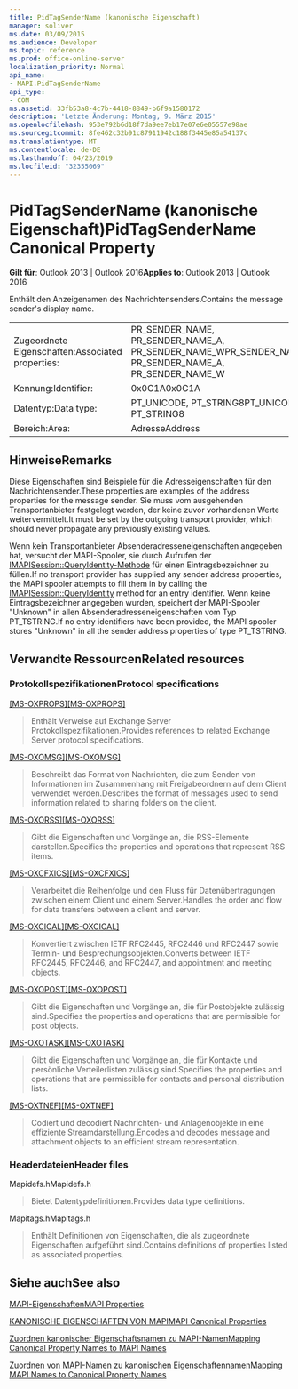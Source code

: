 ```yaml
---
title: PidTagSenderName (kanonische Eigenschaft)
manager: soliver
ms.date: 03/09/2015
ms.audience: Developer
ms.topic: reference
ms.prod: office-online-server
localization_priority: Normal
api_name:
- MAPI.PidTagSenderName
api_type:
- COM
ms.assetid: 33fb53a8-4c7b-4418-8849-b6f9a1580172
description: 'Letzte Änderung: Montag, 9. März 2015'
ms.openlocfilehash: 953e792b6d18f7da9ee7eb17e07e6e05557e98ae
ms.sourcegitcommit: 8fe462c32b91c87911942c188f3445e85a54137c
ms.translationtype: MT
ms.contentlocale: de-DE
ms.lasthandoff: 04/23/2019
ms.locfileid: "32355069"
---
```

# <a name="pidtagsendername-canonical-property"></a><span data-ttu-id="3ade3-103">PidTagSenderName (kanonische Eigenschaft)</span><span class="sxs-lookup"><span data-stu-id="3ade3-103">PidTagSenderName Canonical Property</span></span>

  
  
<span data-ttu-id="3ade3-104">**Gilt für**: Outlook 2013 | Outlook 2016</span><span class="sxs-lookup"><span data-stu-id="3ade3-104">**Applies to**: Outlook 2013 | Outlook 2016</span></span> 
  
<span data-ttu-id="3ade3-105">Enthält den Anzeigenamen des Nachrichtensenders.</span><span class="sxs-lookup"><span data-stu-id="3ade3-105">Contains the message sender's display name.</span></span>
  
|||
|:-----|:-----|
|<span data-ttu-id="3ade3-106">Zugeordnete Eigenschaften:</span><span class="sxs-lookup"><span data-stu-id="3ade3-106">Associated properties:</span></span>  <br/> |<span data-ttu-id="3ade3-107">PR_SENDER_NAME, PR_SENDER_NAME_A, PR_SENDER_NAME_W</span><span class="sxs-lookup"><span data-stu-id="3ade3-107">PR_SENDER_NAME, PR_SENDER_NAME_A, PR_SENDER_NAME_W</span></span>  <br/> |
|<span data-ttu-id="3ade3-108">Kennung:</span><span class="sxs-lookup"><span data-stu-id="3ade3-108">Identifier:</span></span>  <br/> |<span data-ttu-id="3ade3-109">0x0C1A</span><span class="sxs-lookup"><span data-stu-id="3ade3-109">0x0C1A</span></span>  <br/> |
|<span data-ttu-id="3ade3-110">Datentyp:</span><span class="sxs-lookup"><span data-stu-id="3ade3-110">Data type:</span></span>  <br/> |<span data-ttu-id="3ade3-111">PT_UNICODE, PT_STRING8</span><span class="sxs-lookup"><span data-stu-id="3ade3-111">PT_UNICODE, PT_STRING8</span></span>  <br/> |
|<span data-ttu-id="3ade3-112">Bereich:</span><span class="sxs-lookup"><span data-stu-id="3ade3-112">Area:</span></span>  <br/> |<span data-ttu-id="3ade3-113">Adresse</span><span class="sxs-lookup"><span data-stu-id="3ade3-113">Address</span></span>  <br/> |
   
## <a name="remarks"></a><span data-ttu-id="3ade3-114">Hinweise</span><span class="sxs-lookup"><span data-stu-id="3ade3-114">Remarks</span></span>

<span data-ttu-id="3ade3-115">Diese Eigenschaften sind Beispiele für die Adresseigenschaften für den Nachrichtensender.</span><span class="sxs-lookup"><span data-stu-id="3ade3-115">These properties are examples of the address properties for the message sender.</span></span> <span data-ttu-id="3ade3-116">Sie muss vom ausgehenden Transportanbieter festgelegt werden, der keine zuvor vorhandenen Werte weitervermittelt.</span><span class="sxs-lookup"><span data-stu-id="3ade3-116">It must be set by the outgoing transport provider, which should never propagate any previously existing values.</span></span>
  
<span data-ttu-id="3ade3-117">Wenn kein Transportanbieter Absenderadresseneigenschaften angegeben hat, versucht der MAPI-Spooler, sie durch Aufrufen der [IMAPISession::QueryIdentity-Methode](imapisession-queryidentity.md) für einen Eintragsbezeichner zu füllen.</span><span class="sxs-lookup"><span data-stu-id="3ade3-117">If no transport provider has supplied any sender address properties, the MAPI spooler attempts to fill them in by calling the [IMAPISession::QueryIdentity](imapisession-queryidentity.md) method for an entry identifier.</span></span> <span data-ttu-id="3ade3-118">Wenn keine Eintragsbezeichner angegeben wurden, speichert der MAPI-Spooler "Unknown" in allen Absenderadresseneigenschaften vom Typ PT_TSTRING.</span><span class="sxs-lookup"><span data-stu-id="3ade3-118">If no entry identifiers have been provided, the MAPI spooler stores "Unknown" in all the sender address properties of type PT_TSTRING.</span></span> 
  
## <a name="related-resources"></a><span data-ttu-id="3ade3-119">Verwandte Ressourcen</span><span class="sxs-lookup"><span data-stu-id="3ade3-119">Related resources</span></span>

### <a name="protocol-specifications"></a><span data-ttu-id="3ade3-120">Protokollspezifikationen</span><span class="sxs-lookup"><span data-stu-id="3ade3-120">Protocol specifications</span></span>

<span data-ttu-id="3ade3-121">[[MS-OXPROPS]](https://msdn.microsoft.com/library/f6ab1613-aefe-447d-a49c-18217230b148%28Office.15%29.aspx)</span><span class="sxs-lookup"><span data-stu-id="3ade3-121">[[MS-OXPROPS]](https://msdn.microsoft.com/library/f6ab1613-aefe-447d-a49c-18217230b148%28Office.15%29.aspx)</span></span>
  
> <span data-ttu-id="3ade3-122">Enthält Verweise auf Exchange Server Protokollspezifikationen.</span><span class="sxs-lookup"><span data-stu-id="3ade3-122">Provides references to related Exchange Server protocol specifications.</span></span>
    
<span data-ttu-id="3ade3-123">[[MS-OXOMSG]](https://msdn.microsoft.com/library/daa9120f-f325-4afb-a738-28f91049ab3c%28Office.15%29.aspx)</span><span class="sxs-lookup"><span data-stu-id="3ade3-123">[[MS-OXOMSG]](https://msdn.microsoft.com/library/daa9120f-f325-4afb-a738-28f91049ab3c%28Office.15%29.aspx)</span></span>
  
> <span data-ttu-id="3ade3-124">Beschreibt das Format von Nachrichten, die zum Senden von Informationen im Zusammenhang mit Freigabeordnern auf dem Client verwendet werden.</span><span class="sxs-lookup"><span data-stu-id="3ade3-124">Describes the format of messages used to send information related to sharing folders on the client.</span></span>
    
<span data-ttu-id="3ade3-125">[[MS-OXORSS]](https://msdn.microsoft.com/library/53bc9634-0040-4b5a-aecd-29781d826009%28Office.15%29.aspx)</span><span class="sxs-lookup"><span data-stu-id="3ade3-125">[[MS-OXORSS]](https://msdn.microsoft.com/library/53bc9634-0040-4b5a-aecd-29781d826009%28Office.15%29.aspx)</span></span>
  
> <span data-ttu-id="3ade3-126">Gibt die Eigenschaften und Vorgänge an, die RSS-Elemente darstellen.</span><span class="sxs-lookup"><span data-stu-id="3ade3-126">Specifies the properties and operations that represent RSS items.</span></span>
    
<span data-ttu-id="3ade3-127">[[MS-OXCFXICS]](https://msdn.microsoft.com/library/b9752f3d-d50d-44b8-9e6b-608a117c8532%28Office.15%29.aspx)</span><span class="sxs-lookup"><span data-stu-id="3ade3-127">[[MS-OXCFXICS]](https://msdn.microsoft.com/library/b9752f3d-d50d-44b8-9e6b-608a117c8532%28Office.15%29.aspx)</span></span>
  
> <span data-ttu-id="3ade3-128">Verarbeitet die Reihenfolge und den Fluss für Datenübertragungen zwischen einem Client und einem Server.</span><span class="sxs-lookup"><span data-stu-id="3ade3-128">Handles the order and flow for data transfers between a client and server.</span></span>
    
<span data-ttu-id="3ade3-129">[[MS-OXCICAL]](https://msdn.microsoft.com/library/a685a040-5b69-4c84-b084-795113fb4012%28Office.15%29.aspx)</span><span class="sxs-lookup"><span data-stu-id="3ade3-129">[[MS-OXCICAL]](https://msdn.microsoft.com/library/a685a040-5b69-4c84-b084-795113fb4012%28Office.15%29.aspx)</span></span>
  
> <span data-ttu-id="3ade3-130">Konvertiert zwischen IETF RFC2445, RFC2446 und RFC2447 sowie Termin- und Besprechungsobjekten.</span><span class="sxs-lookup"><span data-stu-id="3ade3-130">Converts between IETF RFC2445, RFC2446, and RFC2447, and appointment and meeting objects.</span></span>
    
<span data-ttu-id="3ade3-131">[[MS-OXOPOST]](https://msdn.microsoft.com/library/9b18fdab-aacd-4d73-9534-be9b6ba2f115%28Office.15%29.aspx)</span><span class="sxs-lookup"><span data-stu-id="3ade3-131">[[MS-OXOPOST]](https://msdn.microsoft.com/library/9b18fdab-aacd-4d73-9534-be9b6ba2f115%28Office.15%29.aspx)</span></span>
  
> <span data-ttu-id="3ade3-132">Gibt die Eigenschaften und Vorgänge an, die für Postobjekte zulässig sind.</span><span class="sxs-lookup"><span data-stu-id="3ade3-132">Specifies the properties and operations that are permissible for post objects.</span></span>
    
<span data-ttu-id="3ade3-133">[[MS-OXOTASK]](https://msdn.microsoft.com/library/55600ec0-6195-4730-8436-59c7931ef27e%28Office.15%29.aspx)</span><span class="sxs-lookup"><span data-stu-id="3ade3-133">[[MS-OXOTASK]](https://msdn.microsoft.com/library/55600ec0-6195-4730-8436-59c7931ef27e%28Office.15%29.aspx)</span></span>
  
> <span data-ttu-id="3ade3-134">Gibt die Eigenschaften und Vorgänge an, die für Kontakte und persönliche Verteilerlisten zulässig sind.</span><span class="sxs-lookup"><span data-stu-id="3ade3-134">Specifies the properties and operations that are permissible for contacts and personal distribution lists.</span></span>
    
<span data-ttu-id="3ade3-135">[[MS-OXTNEF]](https://msdn.microsoft.com/library/1f0544d7-30b7-4194-b58f-adc82f3763bb%28Office.15%29.aspx)</span><span class="sxs-lookup"><span data-stu-id="3ade3-135">[[MS-OXTNEF]](https://msdn.microsoft.com/library/1f0544d7-30b7-4194-b58f-adc82f3763bb%28Office.15%29.aspx)</span></span>
  
> <span data-ttu-id="3ade3-136">Codiert und decodiert Nachrichten- und Anlagenobjekte in eine effiziente Streamdarstellung.</span><span class="sxs-lookup"><span data-stu-id="3ade3-136">Encodes and decodes message and attachment objects to an efficient stream representation.</span></span>
    
### <a name="header-files"></a><span data-ttu-id="3ade3-137">Headerdateien</span><span class="sxs-lookup"><span data-stu-id="3ade3-137">Header files</span></span>

<span data-ttu-id="3ade3-138">Mapidefs.h</span><span class="sxs-lookup"><span data-stu-id="3ade3-138">Mapidefs.h</span></span>
  
> <span data-ttu-id="3ade3-139">Bietet Datentypdefinitionen.</span><span class="sxs-lookup"><span data-stu-id="3ade3-139">Provides data type definitions.</span></span>
    
<span data-ttu-id="3ade3-140">Mapitags.h</span><span class="sxs-lookup"><span data-stu-id="3ade3-140">Mapitags.h</span></span>
  
> <span data-ttu-id="3ade3-141">Enthält Definitionen von Eigenschaften, die als zugeordnete Eigenschaften aufgeführt sind.</span><span class="sxs-lookup"><span data-stu-id="3ade3-141">Contains definitions of properties listed as associated properties.</span></span>
    
## <a name="see-also"></a><span data-ttu-id="3ade3-142">Siehe auch</span><span class="sxs-lookup"><span data-stu-id="3ade3-142">See also</span></span>



[<span data-ttu-id="3ade3-143">MAPI-Eigenschaften</span><span class="sxs-lookup"><span data-stu-id="3ade3-143">MAPI Properties</span></span>](mapi-properties.md)
  
[<span data-ttu-id="3ade3-144">KANONISCHE EIGENSCHAFTEN VON MAPI</span><span class="sxs-lookup"><span data-stu-id="3ade3-144">MAPI Canonical Properties</span></span>](mapi-canonical-properties.md)
  
[<span data-ttu-id="3ade3-145">Zuordnen kanonischer Eigenschaftsnamen zu MAPI-Namen</span><span class="sxs-lookup"><span data-stu-id="3ade3-145">Mapping Canonical Property Names to MAPI Names</span></span>](mapping-canonical-property-names-to-mapi-names.md)
  
[<span data-ttu-id="3ade3-146">Zuordnen von MAPI-Namen zu kanonischen Eigenschaftennamen</span><span class="sxs-lookup"><span data-stu-id="3ade3-146">Mapping MAPI Names to Canonical Property Names</span></span>](mapping-mapi-names-to-canonical-property-names.md)

